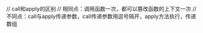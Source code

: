  // call和apply的区别
        // 相同点：调用函数一次，都可以篡改函数的上下文一次
        // 不同点：call与apply传递参数，call传递参数用逗号隔开，apply方法执行，传递数组